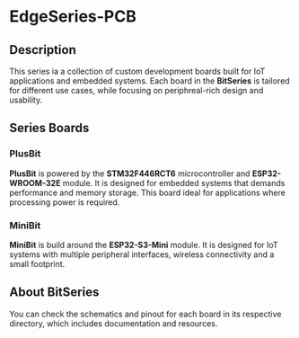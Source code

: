 # EdgeSeries-PCB

## Description

This series ia a collection of custom development boards built for IoT applications and embedded systems. Each board in the **BitSeries** is tailored for different use cases, while focusing on periphreal-rich design and usability.

## Series Boards

### PlusBit
**PlusBit** is powered by the **STM32F446RCT6** microcontroller and **ESP32-WROOM-32E** module. It is designed for embedded systems that demands performance and memory storage. This board ideal for applications where processing power is required.


### MiniBit
**MiniBit** is build around the **ESP32-S3-Mini** module. It is designed for IoT systems with multiple peripheral interfaces, wireless connectivity and a small footprint.

## About BitSeries

You can check the schematics and pinout for each board in its respective directory, which includes documentation and resources.
